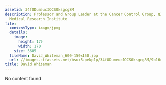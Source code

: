 ```yaml
---
assetid: 34fODumeucIOCS0ksgcg8M
description: Professor and Group Leader at the Cancer Control Group, QIMR Berghofer
  Medical Research Institute
file:
  contentType: image/jpeg
  details:
    image:
      height: 170
      width: 170
    size: 5685
  fileName: David_Whiteman_600-150x150.jpg
  url: //images.ctfassets.net/bsux5spekp1p/34fODumeucIOCS0ksgcg8M/9b16c5a53ce114d046c7447988aa7d41/David_Whiteman_600-150x150.jpg
title: David Whiteman
---
```

No content found